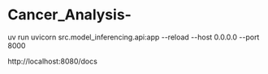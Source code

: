 # Cancer_Analysis-
<!-- source .venv/bin/activate -->
 uv run uvicorn src.model_inferencing.api:app --reload --host 0.0.0.0 --port 8000

http://localhost:8080/docs